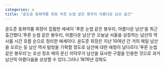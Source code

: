 ```yaml
---
categories: a
title: "윤도준 동화약품 회장 푸른 눈썹 같은 봉우리 아름다운 남산 출간"
---
```

윤도준 동화약품 회장이 집필한 에세이 &#39;푸른 눈썹 같은 봉우리, 아름다운 남산&#39;을 최근 출간했다.&#39;푸른 눈썹 같은 봉우리, 아름다운 남산&#39;은 오늘날 서울을 상징하는 남산의 역사를 시간 흐름 순으로 정리한 에세이다. 윤도준 회장은 지난 10여년 간 거의 매일 남산을 오르는 등 남산 역사 탐방을 기획할 정도로 남산에 대한 애정이 남다르다.&#39;푸른 눈썹 같은 봉우리&#39;는 조선 정조 때의 문신 이덕무가 남산을 묘사한 구절을 인용한 것으로 과거 남산의 아름다움을 상상할 수 있다.그러나 1876년 강화도